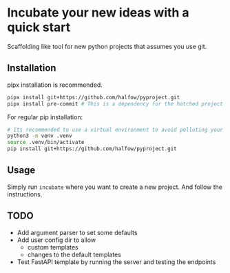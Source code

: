 # Incubate your new ideas with a quick start

Scaffolding like tool for new python projects that assumes you use git.

## Installation

pipx installation is recommended.

```bash
pipx install git+https://github.com/halfow/pyproject.git
pipx install pre-commit # This is a dependency for the hatched project
```

For regular pip installation:

```bash
# Its recommended to use a virtual environment to avoid polluting your system
python3 -m venv .venv
source .venv/bin/activate
pip install git+https://github.com/halfow/pyproject.git
```

## Usage

Simply run `incubate` where you want to create a new project. And follow the instructions.

## TODO

- Add argument parser to set some defaults
- Add user config dir to allow
  - custom templates
  - changes to the default templates
- Test FastAPI template by running the server and testing the endpoints
